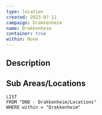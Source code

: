 ```yaml
---
type: location
created: 2023-07-11
campaign: Drakkenheim
name: Drakkenheim
container: true
within: None
---
```


## Description


## Sub Areas/Locations

```dataview
LIST
FROM "DND - Drakkenheim/Locations"
WHERE within = "Drakkenheim"
```
